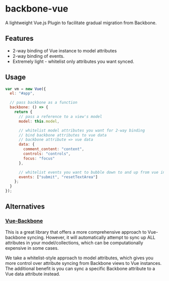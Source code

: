 # backbone-vue

A lightweight Vue.js Plugin to facilitate gradual migration from Backbone.

## Features

- 2-way binding of Vue instance to model attributes
- 2-way binding of events.
- Extremely light - whitelist only attributes you want synced.

## Usage

```js
var vm = new Vue({
  el: "#app",

  // pass backbone as a function
  backbone: () => {
    return {
      // pass a reference to a view's model
      model: this.model,

      // whitelist model attributes you want for 2-way binding
      // bind backbone attributes to vue data
      // backbone attribute => vue data
      data: {
        comment_content: "content",
        controls: "controls",
        focus: "focus"
      },

      // whitelist events you want to bubble down to and up from vue instance
      events: ["submit", "resetTextArea"]
    };
  }
});
```

## Alternatives

### [Vue-Backbone](https://github.com/mikeapr4/vue-backbone)

This is a great library that offers a more comprehensive approach to Vue-backbone syncing. However, it will automatically attempt to sync up ALL attributes in your model/collections, which can be computationally expensive in some cases.

We take a whitelist-style approach to model attributes, which gives you more control over attribute syncing from Backbone views to Vue instances. The additional benefit is you can sync a specific Backbone attribute to a Vue data attribute instead.
